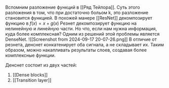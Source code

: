 Вспомним разложение функций в [[Ряд Тейлора]]. 
Суть этого разложения в том, что при достаточно больом k, это разложение становится функцией. 
В похожей манере [[ResNet]] декомпозирует функцию в $f(x) =x+g(x)$
 Резнет декомпозирует функцию на нелинейную и линейную части. 
 Но что, если нам нужна информация, куда более комплексная? Одним из решений этой проблемы является DenseNet. 
 ![[Screenshot from 2024-09-17 20-07-26.png]]
 В отличие от резнета, денснет конкатенирует оба сигнала, а не складывает их. 
 Таким образом, можно накапливать результаты слоев, создавая более комплексные функции. 
  
  Денснет состоит из двух частей:
  1) [[Dense blocks]]
  2) [[Transition layer]]